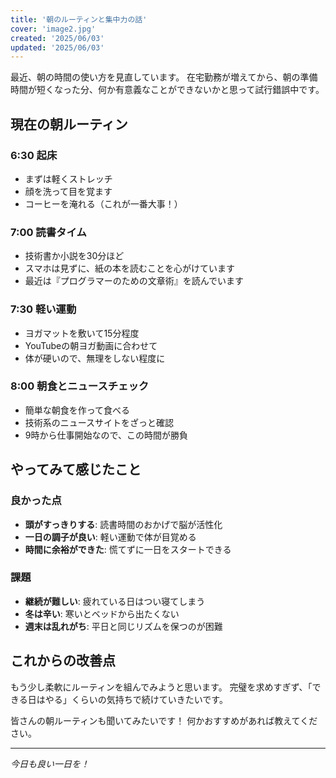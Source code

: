 ```yaml
---
title: '朝のルーティンと集中力の話'
cover: 'image2.jpg'
created: '2025/06/03'
updated: '2025/06/03'
---
```


最近、朝の時間の使い方を見直しています。
在宅勤務が増えてから、朝の準備時間が短くなった分、何か有意義なことができないかと思って試行錯誤中です。

## 現在の朝ルーティン

### 6:30 起床
- まずは軽くストレッチ
- 顔を洗って目を覚ます
- コーヒーを淹れる（これが一番大事！）

### 7:00 読書タイム
- 技術書か小説を30分ほど
- スマホは見ずに、紙の本を読むことを心がけています
- 最近は『プログラマーのための文章術』を読んでいます

### 7:30 軽い運動
- ヨガマットを敷いて15分程度
- YouTubeの朝ヨガ動画に合わせて
- 体が硬いので、無理をしない程度に

### 8:00 朝食とニュースチェック
- 簡単な朝食を作って食べる
- 技術系のニュースサイトをざっと確認
- 9時から仕事開始なので、この時間が勝負

## やってみて感じたこと

### 良かった点
- **頭がすっきりする**: 読書時間のおかげで脳が活性化
- **一日の調子が良い**: 軽い運動で体が目覚める
- **時間に余裕ができた**: 慌てずに一日をスタートできる

### 課題
- **継続が難しい**: 疲れている日はつい寝てしまう
- **冬は辛い**: 寒いとベッドから出たくない
- **週末は乱れがち**: 平日と同じリズムを保つのが困難

## これからの改善点

もう少し柔軟にルーティンを組んでみようと思います。
完璧を求めすぎず、「できる日はやる」くらいの気持ちで続けていきたいです。

皆さんの朝ルーティンも聞いてみたいです！
何かおすすめがあれば教えてください。

---

*今日も良い一日を！*
